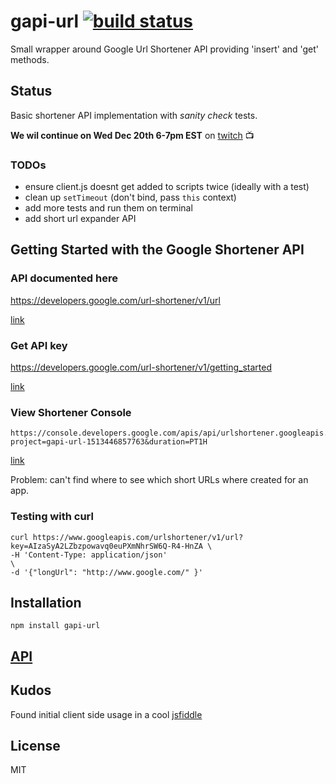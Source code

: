 # gapi-url [![build status](https://secure.travis-ci.org/thlorenz/gapi-url.svg?branch=master)](http://travis-ci.org/thlorenz/gapi-url)

Small wrapper around Google Url Shortener API providing 'insert' and 'get' methods.

## Status

Basic shortener API implementation with _sanity check_ tests.

**We wil continue on Wed Dec 20th 6-7pm EST** on [twitch](twitch.tv/thlorenz) 📺

### TODOs

- ensure client.js doesnt get added to scripts twice (ideally with a test)
- clean up `setTimeout` (don't bind, pass `this` context)
- add more tests and run them on terminal
- add short url expander API 

## Getting Started with the Google Shortener API

### API documented here

   https://developers.google.com/url-shortener/v1/url

[link](https://developers.google.com/url-shortener/v1/url)

### Get API key

   https://developers.google.com/url-shortener/v1/getting_started

[link](https://developers.google.com/url-shortener/v1/getting_started)

### View Shortener Console

    https://console.developers.google.com/apis/api/urlshortener.googleapis.com/overview?project=gapi-url-1513446857763&duration=PT1H

[link](https://console.developers.google.com/apis/api/urlshortener.googleapis.com/overview?project=gapi-url-1513446857763&duration=PT1H)

Problem: can't find where to see which short URLs where created for an app.

### Testing with curl

```
curl https://www.googleapis.com/urlshortener/v1/url?key=AIzaSyA2LZbzpowavq0euPXmNhrSW6Q-R4-HnZA \
-H 'Content-Type: application/json'                                                             \
-d '{"longUrl": "http://www.google.com/" }'
```

## Installation

    npm install gapi-url

## [API](https://thlorenz.github.io/gapi-url)


## Kudos

Found initial client side usage in a cool [jsfiddle](http://jsfiddle.net/pPHKe/2/)

## License

MIT
